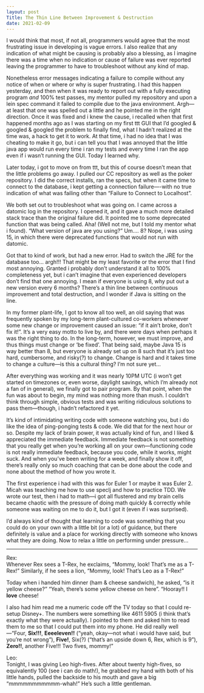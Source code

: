 ```yaml
---
layout: post
Title: The Thin Line Between Improvement & Destruction
date: 2021-02-09
---
```


I would think that most, if not all, programmers would agree that the most frustrating issue in developing is vague errors.  I also realize that any indication of what might be causing is probably also a blessing, as I imagine there was a time when no indication or cause of failure was ever reported leaving the programmer to have to troubleshoot without any kind of map.

Nonetheless error messages indicating a failure to compile without any notice of when or where or why is super frustrating.  I had this happen yesterday, and then when it was ready to report out with a fully executing program *and* 100% test passes, my mentor pulled my repository and upon a lein spec command it failed to compile due to the java environment.  Argh—at least that one was spelled out a little and he pointed me in the right direction.  Once it was fixed and i knew the cause, i recalled when that first happened months ago as I was starting on my first ttt GUI that I’d googled & googled & googled the problem to finally find, what I hadn’t realized at the time was, a hack to get it to work.  At that time, i had no idea that I was cheating to make it go, but i can tell you that I was annoyed that the little java app would run every time i ran my tests and every time I ran the app even if i wasn’t running the GUI.  Today I learned why.

Later today, i got to move on from ttt, but this of course doesn’t mean that the little problems go away.  I pulled our CC repository as well as the poker repository.  I did the correct installs, ran the specs, but when it came time to connect to the database, i kept getting a connection failure—-with no true indication of what was failing other than “Failure to Connect to Localhost”.  

We both set out to troubleshoot what was going on.  I came across a datomic log in the repository.  I opened it, and it gave a much more detailed stack trace than the original failure did.  It pointed me to some deprecated function that was being called.  Aha!  (Well not me, but I told my mentor what i found).  “What version of java are you using?”  Um…. 8?  Nope, i was using 15, in which there were deprecated functions that would not run with datomic.  

Got that to kind of work, but had a new error.  Had to switch the JRE for the database too… argh!!!  That might be my least favorite or the error that I find most annoying.  Granted i probably don’t understand it all to 100% completeness yet, but i can’t imagine that even experienced developers don’t find that one annoying.  I mean if everyone is using 8, why put out a new version every 6 months?  There’s a thin line between continuous improvement and total destruction, and I wonder if Java is sitting on the line.

In my former plant-life, I got to know all too well, an old saying that was frequently spoken by my long-term plant-cultured co-workers whenever some new change or improvement caused an issue: “if it ain’t broke, don’t fix it!”.  It’s a very easy motto to live by, and there were days when perhaps it was the right thing to do.  In the long-term, however, we must improve, and thus things must change or ‘be fixed’.   That being said, maybe Java 15 is way better than 8, but everyone is already set up on 8 such that it’s just too hard, cumbersome, and risky(?) to change.  Change is hard and it takes time to change a culture—is this a cultural thing?  I’m not sure yet…    

After everything was working and it was nearly 10PM UTC (i won’t get started on timezones or, even worse, daylight savings, which I’m already not a fan of in general), we finally got to pair program.  By that point, when the fun was about to begin, my mind was nothing more than mush.  I couldn’t think through simple, obvious tests and was writing ridiculous solutions to pass them—though, i hadn’t refactored it yet.  

It’s kind of intimidating writing code with someone watching you, but i do like the idea of ping-ponging tests & code.  We did that for the next hour or so.  Despite my lack of brain power, it was actually kind of fun, and I liked & appreciated the immediate feedback.  Immediate feedback is not something that you really get when you’re working all on your own—functioning code is not really immediate feedback, because you code, while it works, might suck.  And when you’ve been writing for a week, and finally show it off, there’s really only so much coaching that can be done about the code and none about the method of how you wrote it.  

The first experience i had with this was for Euler 1 or maybe it was Euler 2.  Micah was teaching me how to use speclj and how to practice TDD.  We wrote our test, then i had to math—i got all flustered and my brain cells became chaotic with the pressure of doing math quickly & correctly while someone was waiting on me to do it, but I got it (even if i was surprised).  

I’d always kind of thought that learning to code was something that you could do on your own with a little bit (or a lot) of guidance, but there definitely is value and a place for working directly with someone who knows what they are doing.  Now to relax a little on performing under pressure...

***

Rex:  
Whenever Rex sees a T-Rex, he exclaims, “Mommy, look!  That’s me as a T-Rex!”  Similarly, if he sees a lion, “Mommy, look!  That’s Leo as a T-Rex!”

Today when i handed him dinner (ham & cheese sandwich), he asked, “is it yellow cheese?”  “Yeah, there’s some yellow cheese on here”.  “Hooray!!  I **love** cheese!

I also had him read me a numeric code off the TV today so that I could re-setup Disney+.  The numbers were something like 4611 5905 (i think that’s exactly what they were actually).  I pointed to them and asked him to read them to me so that I could put them into my phone.  He did really well—“Four, **Six!!!**, **Eeeeleven!!** (“yeah, okay—not what i would have said, but you’re not wrong”), **Five!**, Six(?) (“that’s an upside down 6, Rex, which is 9”), **Zero!!**, another Five!!!  Two fives, mommy!”

Leo:  
Tonight, I was giving Leo high-fives.  After about twenty high-fives, so equivalently 100 (see i can do math!), he grabbed my hand with both of his little hands, pulled the backside to his mouth and gave a big “mmmmmmmmmmm-whah!”  He’s such a little gentleman.  

